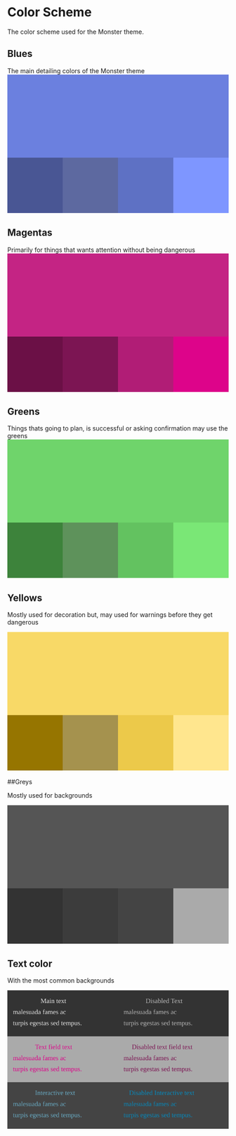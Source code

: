 # Color Scheme

The color scheme used for the Monster theme.

## Blues

The main detailing colors of the Monster theme
![Blue colors used by the Monster theme](./blues.svg)

## Magentas

Primarily for things that wants attention without being dangerous
![Magenta colors used by the Monster theme](./magentas.svg)



## Greens

Things thats going to plan, is successful or asking confirmation may use the greens
![green colors used by the Monster theme](./greens.svg)


## Yellows

Mostly used for decoration but, may used for warnings before they get dangerous

![Yellow colors used by the Monster theme](./yellows.svg)


##Greys
 
Mostly used for backgrounds

![gray colors used by the Monster theme](./grays.svg)

## Text color

With the most common backgrounds

![colors used for text in the Monster theme](./examples/text.svg)
